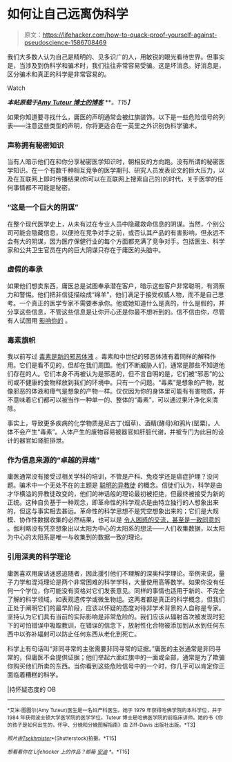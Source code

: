 # 如何让自己远离伪科学

> 原文：<https://lifehacker.com/how-to-quack-proof-yourself-against-pseudoscience-1586708469>

我们大多数人认为自己是精明的、见多识广的人，用敏锐的眼光看待世界。但事实是，当涉及到伪科学和骗术时，我们往往非常容易受骗。这是坏消息。好消息是，区分骗术和真正的科学是非常容易的。

Watch

***本帖原载于***[***Amy Tuteur 博士的博客***](http://www.skepticalob.com/2014/05/six-red-flags-you-need-to-recognize-to-quack-proof-yourself.html) ***。*T15】**

如果你知道要寻找什么，庸医的声明通常会被红旗装饰。以下是一些危险信号的列表——注意这些类型的声明，你将更适合在一英里之外识别伪科学骗术。

### 声称拥有秘密知识

当有人暗示他们在和你分享秘密医学知识时，朝相反的方向跑。没有所谓的秘密医学知识。在一个有数千种相互竞争的医学期刊、研究人员发表论文的巨大压力，以及在互联网上即时传播结果(你可以在互联网上搜索自己的)的时代，关于医学的任何事情都不可能是秘密。

### “这是一个巨大的阴谋”

在整个现代医学史上，从未有过在专业人员中隐藏救命信息的阴谋。当然，个别公司可能会隐藏信息，以便抢在竞争对手之前，或否认其产品的有害影响，但永远不会有大的阴谋，因为医疗保健行业的每个方面都充满了竞争对手。包括医生、科学家和公共卫生官员在内的巨大阴谋只存在于庸医的头脑中。

### 虚假的奉承

如果他们想卖东西，庸医总是试图奉承潜在客户，暗示这些客户非常聪明，有洞察力和警惕。他们把非信徒描绘成“绵羊”，他们满足于接受权威人物，而不是自己思考。一个真正的医学专家不需要奉承你。他或她知道什么是真的，什么是假的，并分享这些信息，不管这些信息是让你开心还是你最不想听到的。信不信由你，尽管有人试图用 [影响你的](https://lifehacker.com/three-of-the-easiest-ways-to-manipulate-people-into-doi-5953183) 。

### 毒素旗帜

我以前写过 [毒素是新的邪恶体液](http://www.sciencebasedmedicine.org/toxins-the-new-evil-humours/) 。毒素和中世纪的邪恶体液有着同样的解释作用。它们是看不见的，但却在我们周围。他们不断威胁人们，通常是那些不知道他们存在的人。它们本身不再被认为是邪恶的，但不言自明的是，它们被“邪恶”的公司或不健康的食物释放到我们的环境中。只有一个问题。“毒素”是想象的产物，就像邪恶的体液和瘴气是想象的产物一样。仅仅因为你的身体里可能有有害物质，并不意味着它们都可以被当作一种单一的、整体的“毒素”，可以通过果汁净化来清除。

事实上，导致更多疾病的化学物质是尼古丁(烟草)、酒精(酵母)和鸦片(罂粟)。人体不会产生“毒素”。人体产生的废物容易被器官如肝脏代谢，并被专门为此目的设计的器官如肾脏排泄。

### 作为信息来源的“卓越的异端”

庸医通常没有接受过相关学科的培训，不管是产科、免疫学还是癌症护理？没问题。骗术中一个无处不在的主题是 [聪明的异教徒](http://www.skepticalob.com/2009/08/alternative-health-and-conceit-of.html) 的概念。信徒们认为，科学是由才华横溢的异教徒改变的，他们的神话般的理论最初被拒绝，但最终被接受为新的正统。这种自负基于一种观念，即革命性的科学观点是由特立独行的人想象出来的，但这与事实相去甚远。革命性的科学思想不是凭空想象出来的；它们是大规模、协作性数据收集的必然结果，也可以是 [令人困惑的交流，甚至是一致同意的](https://lifehacker.com/why-theres-so-much-confusion-over-nutrition-and-fitness-1572870867) 。伽利略没有凭空想象出以太阳为中心的太阳系的想法——人们收集数据，以太阳为中心的太阳系是唯一与收集到的数据一致的理论。

### 引用深奥的科学理论

庸医喜欢用废话迷惑追随者，因此援引他们不理解的深奥科学理论。举例来说，量子力学和混沌理论是两个非常困难的科学学科，大量使用高等数学。如果你没有任何一个学位，你可能没有资格对它们发表意见。同样的事情也适用于新的、不完全了解的科学领域，如表观遗传学或微生物组。这两者都是真正的科学概念，但我们正处于阐明它们的最早阶段，应该以怀疑的态度对待非学术背景的人自称是专家。坚持认为它们具有当前的实际影响是非常危险的。我们应该从辐射首次被发现时犯下的可怕错误中吸取教训，在错误的信念下，放射性化合物被添加到从水到任何东西中以弥补辐射可以防止任何东西从老化到死亡。

科学上有句话叫“非同寻常的主张需要非同寻常的证据。”庸医的主张通常是非同寻常的，但庸医不会提供证据；他们举起六面红旗中的一面或全部，通常是为了欺骗你购买他们所卖的东西。当你看到这些危险信号中的一个时，你几乎可以肯定你正面临着糟糕的科学。

|持怀疑态度的 OB

* * *

<small>*艾米·图图尔(Amy Tuteur)医生是一名妇产科医生。她于 1979 年获得哈佛学院的本科学位，并于 1984 年获得波士顿大学医学院的医学学位。Tuteur 博士是哈佛医学院的前临床讲师。她的书《你的孩子是如何出生的，怀孕、分娩和分娩图解指南》由 Ziff-Davis 出版社出版。*T3】</small>

<small>*照片由*</small>[<small>*Tsekhmister*</small>](http://www.shutterstock.com/pic-57309151/stock-photo-duckling-who-are-represented-on-a-white-background.html)<small>*(Shutterstock)拍摄。*T15】</small>

<small>*想看看你在 Lifehacker 上的作品？邮箱*</small> [<small>*安迪*</small>](mailto:andy@lifehacker.com) <small>*。*T15】</small>